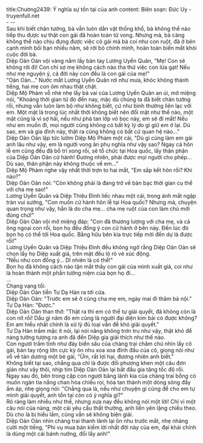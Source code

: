 title:Chương2439: Ý nghĩa sự tồn tại của anh
content:
Biên soạn: Đức Uy - truyenfull.net<br>- --<br>Sau khi biết chân tướng, bà vẫn luôn dằn vặt thống khổ, bà không thể nào tiếp thu được sự thật con gái đã hoàn toàn tử vong. Nhưng mà, bà càng không thể nào chịu đựng được việc cô gái mà bà coi như con ruột, đã ở bên cạnh mình bồi bạn nhiều năm, sẽ rời bỏ chính mình, hoàn toàn biến mất khỏi cuộc đời bà.<br>Diệp Oản Oản vội vàng nắm lấy bàn tay Lương Uyển Quân, "Mẹ! Con sẽ không rời đi! Con chỉ sợ mẹ không cách nào tha thứ việc con lừa gạt! Nếu như mẹ nguyện ý, cả đời này con đều là con gái của mẹ!"<br>"Oản Oản..." Nước mắt Lương Uyển Quân rơi như mưa, khóc không thành tiếng, hai mẹ con ôm nhau thật chặt.<br>Diệp Mộ Phàm vỗ nhè nhẹ lấy bả vai của Lương Uyển Quân an ủi, mở miệng nói, "Khoảng thời gian từ đó đến nay, mặc dù chúng ta đã biết chân tướng rồi, nhưng vẫn luôn làm bộ như không biết, cứ như bình thường liên lạc với em. Một mặt là trong lúc nhất thời không biết nên đối mặt như thế nào, một mặt cũng là vì sợ hãi, nếu như phá tan lớp vỏ bọc này, em sẽ đi mất! Nếu như em muốn đi, mọi người cũng không có bất kỳ lý do gì giữ em ở lại. Dù sao, em và gia đình này, thật ra cũng không có bất cứ quan hệ nào..."<br>Diệp Oản Oản lập tức lườm Diệp Mộ Phàm một cái, "Dù gì cũng làm em gái anh lâu như vậy, em là người vong ân phụ nghĩa như vậy sao? Ngay cả hôn lễ em cũng đều đã bố trí xong rồi, sẽ tổ chức tại Hoa quốc, lấy thân phận của Diệp Oản Oản cử hành! Đương nhiên, phải được mọi người cho phép... Dù sao, thân phận này không thuộc về em..."<br>Diệp Mộ Phàm nghe vậy nhất thời trợn to hai mắt, "Em sắp kết hôn rồi? Khi nào?"<br>Diệp Oản Oản nói: "Còn không phải là đang trở về bàn bạc thời gian cụ thể với cha mẹ sao!"<br>Lương Uyển Quân và Diệp Thiệu Đình liếc nhau một cái, trong ánh mắt ngập tràn vui sướng, "Con muốn cử hành hôn lễ tại Hoa quốc? Nhưng mà, chuyện quan trọng như vậy, hẳn là do cha mẹ... cha mẹ ruột của con làm chủ mới đúng chứ!"<br>Diệp Oản Oản vội mở miệng đáp: "Con đã thương lượng với cha mẹ, và cả ông ngoại con rồi, bọn họ đều đồng ý con cử hành ở bên này. Đến lúc đó bọn họ có thể tới Hoa quốc. Bằng hữu bên kia trực tiếp mời đến dự là được rồi!"<br>Lương Uyển Quân và Diệp Thiệu Đình đều không ngờ rằng Diệp Oản Oản sẽ chọn lấy họ Diệp xuất giá, trên mặt đều lộ rõ vẻ xúc động.<br>"Nếu như con đồng ý... Dĩ nhiên là có thể!"<br>Bọn họ đã không cách nào tận mắt thấy con gái của mình xuất giá, coi như là hoàn thành một phần tưởng niệm của bọn họ đi...<br>...<br>Chạng vạng tối.<br>Diệp Oản Oản tiễn Tư Dạ Hàn ra tới cửa.<br>Diệp Oản Oản: "Trước em sẽ ở cùng cha mẹ em, ngày mai đi thăm bà nội."<br>Tư Dạ Hàn: "Được."<br>Diệp Oản Oản than thở: "Thật ra thì em có thể tự giải quyết, đã không còn là con nít rồi! Dầu gì năm đó em cũng là người đại diện kim bài có được không? Em am hiểu nhất chính là xử lý đủ loại vấn đề khó giải quyết."<br>Tư Dạ Hàn trầm mặc ít nói, lại nói năng không trơn tru như vậy, thật khó để nàng tưởng tượng ra anh đã đến Diệp gia giải thích như thế nào.<br>Con ngươi trầm tĩnh như đáy biển sâu của chàng trai chăm chú nhìn lấy cô gái, bàn tay rộng lớn cực kỳ ôn nhu xoa xoa đỉnh đầu của cô, giọng nói như vỗ về tán dương một bé gái, "Ừm, rất lợi hại, đương nhiên anh biết."<br>Không biết tại sao, chẳng qua chỉ là được đối phương khen một câu đơn giản như vậy thôi, nhịp tim Diệp Oản Oản lại bắt đầu gia tăng tốc độ rồi.<br>Ngay sau đó, bên trong cặp con ngươi băng lãnh kia của chàng trai bỗng có muôn ngàn tia nắng chan hòa chiếu rọi, hòa tan thành một dòng sông đầy ấm áp, nhẹ giọng nói: "Chẳng qua là, nếu như chuyện gì cũng để cho em tự mình giải quyết, anh tồn tại còn có ý nghĩa gì?"<br>Rõ ràng làm nhiều như thế, nhưng xưa nay đều không nói một lời! Chỉ vì một câu nói của nàng, một cái yêu cầu thất thường, anh liền yên lặng chiều theo. Dù cho là bị hiểu lầm, cũng vẫn sẽ không biện giải.<br>Diệp Oản Oản nhìn chàng trai thanh lãnh lại ôn nhu trước mắt, nhẹ nhàng cười một tiếng, "Phi vụ mua bán kiếm lời nhất đời này của em, đại khái chính là dùng một cái bánh nướng, đổi lấy anh!"